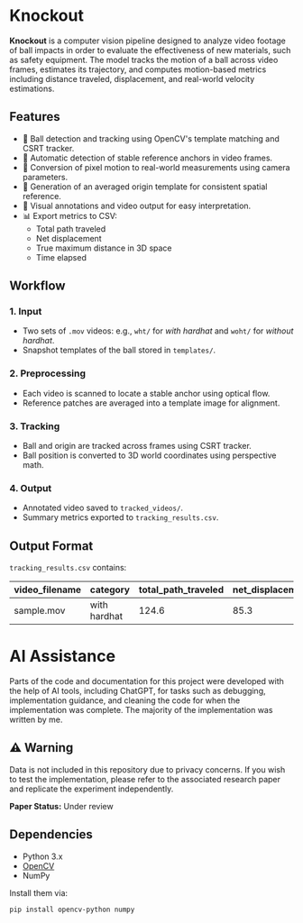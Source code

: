 # Knockout

**Knockout** is a computer vision pipeline designed to analyze video footage of ball impacts in order to evaluate the effectiveness of new materials, such as safety equipment. The model tracks the motion of a ball across video frames, estimates its trajectory, and computes motion-based metrics including distance traveled, displacement, and real-world velocity estimations.

## Features

- 🎯 Ball detection and tracking using OpenCV's template matching and CSRT tracker.
- 📌 Automatic detection of stable reference anchors in video frames.
- 📐 Conversion of pixel motion to real-world measurements using camera parameters.
- 🧠 Generation of an averaged origin template for consistent spatial reference.
- 🎥 Visual annotations and video output for easy interpretation.
- 📊 Export metrics to CSV:
  - Total path traveled
  - Net displacement
  - True maximum distance in 3D space
  - Time elapsed

## Workflow

### 1. Input

- Two sets of `.mov` videos: e.g., `wht/` for *with hardhat* and `woht/` for *without hardhat*.
- Snapshot templates of the ball stored in `templates/`.

### 2. Preprocessing

- Each video is scanned to locate a stable anchor using optical flow.
- Reference patches are averaged into a template image for alignment.

### 3. Tracking

- Ball and origin are tracked across frames using CSRT tracker.
- Ball position is converted to 3D world coordinates using perspective math.

### 4. Output

- Annotated video saved to `tracked_videos/`.
- Summary metrics exported to `tracking_results.csv`.

## Output Format

`tracking_results.csv` contains:

| video_filename | category         | total_path_traveled | net_displacement | true_max_distance | time_elapsed |
|----------------|------------------|----------------------|------------------|-------------------|--------------|
| sample.mov     | with hardhat     | 124.6                | 85.3             | 4.3               | 2.5          |

# AI Assistance

Parts of the code and documentation for this project were developed with the help of AI tools, including ChatGPT, for tasks such as debugging, implementation guidance, and cleaning the code for when the implementation was complete. The majority of the implementation was written by me.

## ⚠️ Warning

Data is not included in this repository due to privacy concerns. If you wish to test the implementation, please refer to the associated research paper and replicate the experiment independently.

**Paper Status:** Under review



## Dependencies

- Python 3.x
- [OpenCV](https://opencv.org/)
- NumPy

Install them via:

```bash
pip install opencv-python numpy
